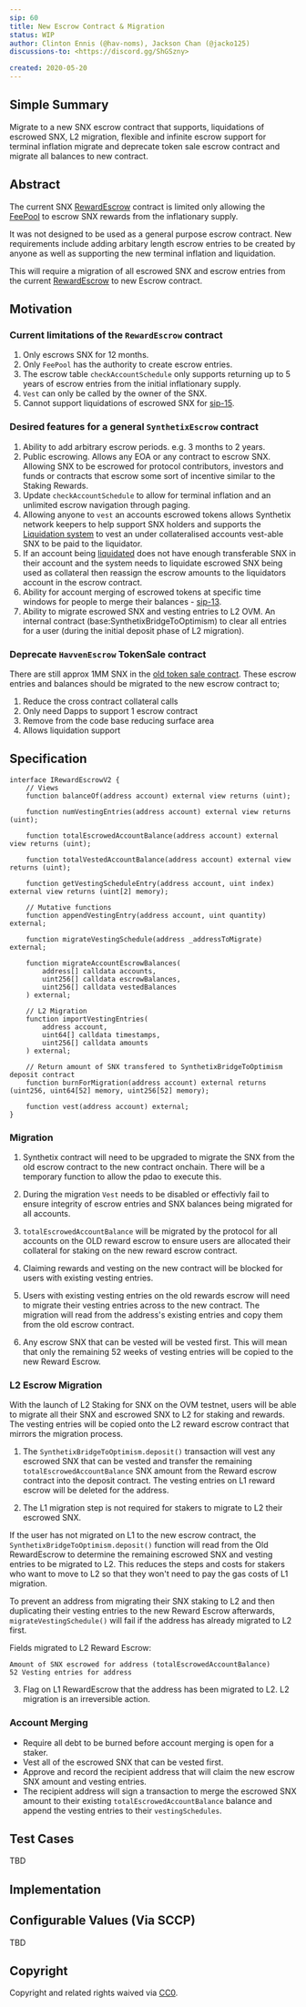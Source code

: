 ```yaml
---
sip: 60
title: New Escrow Contract & Migration
status: WIP
author: Clinton Ennis (@hav-noms), Jackson Chan (@jacko125)
discussions-to: <https://discord.gg/ShGSzny>

created: 2020-05-20
---
```


<!--You can leave these HTML comments in your merged SIP and delete the visible duplicate text guides, they will not appear and may be helpful to refer to if you edit it again. This is the suggested template for new SIPs. Note that an SIP number will be assigned by an editor. When opening a pull request to submit your SIP, please use an abbreviated title in the filename, `sip-draft_title_abbrev.md`. The title should be 44 characters or less.-->

## Simple Summary

<!--"If you can't explain it simply, you don't understand it well enough." Provide a simplified and layman-accessible explanation of the SIP.-->

Migrate to a new SNX escrow contract that supports, liquidations of escrowed SNX, L2 migration, flexible and infinite escrow support for terminal inflation migrate and deprecate token sale escrow contract and migrate all balances to new contract.

## Abstract

<!--A short (~200 word) description of the technical issue being addressed.-->

The current SNX [RewardEscrow](https://contracts.synthetix.io/RewardEscrow) contract is limited only allowing the [FeePool](https://contracts.synthetix.io/FeePool) to escrow SNX rewards from the inflationary supply.

It was not designed to be used as a general purpose escrow contract. New requirements include adding arbitary length escrow entries to be created by anyone as well as supporting the new terminal inflation and liquidation.

This will require a migration of all escrowed SNX and escrow entries from the current [RewardEscrow](https://contracts.synthetix.io/RewardEscrow) to new Escrow contract.

## Motivation

<!--The motivation is critical for SIPs that want to change Synthetix. It should clearly explain why the existing protocol specification is inadequate to address the problem that the SIP solves. SIP submissions without sufficient motivation may be rejected outright.-->

### Current limitations of the `RewardEscrow` contract

1. Only escrows SNX for 12 months.
2. Only `FeePool` has the authority to create escrow entries.
3. The escrow table `checkAccountSchedule` only supports returning up to 5 years of escrow entries from the initial inflationary supply.
4. `Vest` can only be called by the owner of the SNX.
5. Cannot support liquidations of escrowed SNX for [sip-15](https://sips.synthetix.io/sips/sip-15).

### Desired features for a general `SynthetixEscrow` contract

1. Ability to add arbitrary escrow periods. e.g. 3 months to 2 years.
2. Public escrowing. Allows any EOA or any contract to escrow SNX. Allowing SNX to be escrowed for protocol contributors, investors and funds or contracts that escrow some sort of incentive similar to the Staking Rewards.
3. Update `checkAccountSchedule` to allow for terminal inflation and an unlimited escrow navigation through paging.
4. Allowing anyone to `vest` an accounts escrowed tokens allows Synthetix network keepers to help support SNX holders and supports the [Liquidation system](https://sips.synthetix.io/sips/sip-15) to vest an under collateralised accounts vest-able SNX to be paid to the liquidator.
5. If an account being [liquidated](https://sips.synthetix.io/sips/sip-15) does not have enough transferable SNX in their account and the system needs to liquidate escrowed SNX being used as collateral then reassign the escrow amounts to the liquidators account in the escrow contract.
6. Ability for account merging of escrowed tokens at specific time windows for people to merge their balances - [sip-13](https://sips.synthetix.io/sips/sip-13).
7. Ability to migrate escrowed SNX and vesting entries to L2 OVM. An internal contract (base:SynthetixBridgeToOptimism) to clear all entries for a user (during the initial deposit phase of L2 migration).

### Deprecate `HavvenEscrow` TokenSale contract
There are still approx 1MM SNX in the [old token sale contract](https://contracts.synthetix.io/SynthetixEscrow). These escrow entries and balances should be migrated to the new escrow contract to;

1. Reduce the cross contract collateral calls
2. Only need Dapps to support 1 escrow contract
3. Remove from the code base reducing surface area
4. Allows liquidation support

## Specification

<!--The technical specification should describe the syntax and semantics of any new feature.-->

```
interface IRewardEscrowV2 {
    // Views
    function balanceOf(address account) external view returns (uint);

    function numVestingEntries(address account) external view returns (uint);

    function totalEscrowedAccountBalance(address account) external view returns (uint);

    function totalVestedAccountBalance(address account) external view returns (uint);

    function getVestingScheduleEntry(address account, uint index) external view returns (uint[2] memory);

    // Mutative functions
    function appendVestingEntry(address account, uint quantity) external;

    function migrateVestingSchedule(address _addressToMigrate) external;

    function migrateAccountEscrowBalances(
        address[] calldata accounts,
        uint256[] calldata escrowBalances,
        uint256[] calldata vestedBalances
    ) external;

    // L2 Migration
    function importVestingEntries(
        address account,
        uint64[] calldata timestamps,
        uint256[] calldata amounts
    ) external;

    // Return amount of SNX transfered to SynthetixBridgeToOptimism deposit contract
    function burnForMigration(address account) external returns (uint256, uint64[52] memory, uint256[52] memory);

    function vest(address account) external;
}
```

### Migration

1. Synthetix contract will need to be upgraded to migrate the SNX from the old escrow contract to the new contract onchain. There will be a temporary function to allow the pdao to execute this.

2. During the migration `Vest` needs to be disabled or effectivly fail to ensure integrity of escrow entries and SNX balances being migrated for all accounts.

3. `totalEscrowedAccountBalance` will be migrated by the protocol for all accounts on the OLD reward escrow to ensure users are allocated their collateral for staking on the new reward escrow contract.

4. Claiming rewards and vesting on the new contract will be blocked for users with existing vesting entries.

5. Users with existing vesting entries on the old rewards escrow will need to migrate their vesting entries across to the new contract. The migration will read from the address's existing entries and copy them from the old escrow contract.

6. Any escrow SNX that can be vested will be vested first. This will mean that only the remaining 52 weeks of vesting entries will be copied to the new Reward Escrow.

### L2 Escrow Migration

With the launch of L2 Staking for SNX on the OVM testnet, users will be able to migrate all their SNX and escrowed SNX to L2 for staking and rewards. The vesting entries will be copied onto the L2 reward escrow contract that mirrors the migration process.

1. The `SynthetixBridgeToOptimism.deposit()` transaction will vest any escrowed SNX that can be vested and transfer the remaining `totalEscrowedAccountBalance` SNX amount from the Reward escrow contract into the deposit contract. The vesting entries on L1 reward escrow will be deleted for the address.

2. The L1 migration step is not required for stakers to migrate to L2 their escrowed SNX.

If the user has not migrated on L1 to the new escrow contract, the `SynthetixBridgeToOptimism.deposit()` function will read from the Old RewardEscrow to determine the remaining escrowed SNX and vesting entries to be migrated to L2. This reduces the steps and costs for stakers who want to move to L2 so that they won't need to pay the gas costs of L1 migration.

To prevent an address from migrating their SNX staking to L2 and then duplicating their vesting entries to the new Reward Escrow afterwards, `migrateVestingSchedule()` will fail if the address has already migrated to L2 first.

Fields migrated to L2 Reward Escrow:

```
Amount of SNX escrowed for address (totalEscrowedAccountBalance)
52 Vesting entries for address
```

3. Flag on L1 RewardEscrow that the address has been migrated to L2. L2 migration is an irreversible action.

### Account Merging

- Require all debt to be burned before account merging is open for a staker.
- Vest all of the escrowed SNX that can be vested first.
- Approve and record the recipient address that will claim the new escrow SNX amount and vesting entries.
- The recipient address will sign a transaction to merge the escrowed SNX amount to their existing `totalEscrowedAccountBalance` balance and append the vesting entries to their `vestingSchedules`.


## Test Cases

<!--Test cases for an implementation are mandatory for SIPs but can be included with the implementation..-->
TBD

## Implementation

<!--The implementations must be completed before any SIP is given status "Implemented", but it need not be completed before the SIP is "Approved". While there is merit to the approach of reaching consensus on the specification and rationale before writing code, the principle of "rough consensus and running code" is still useful when it comes to resolving many discussions of API details.-->

## Configurable Values (Via SCCP)

<!--Please list all values configurable via SCCP under this implementation.-->

TBD

## Copyright

Copyright and related rights waived via [CC0](https://creativecommons.org/publicdomain/zero/1.0/).
